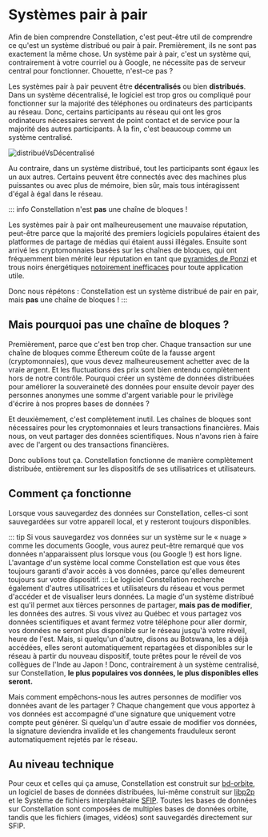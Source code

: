 # Systèmes pair à pair
Afin de bien comprendre Constellation, c'est peut-être util de comprendre ce qu'est un système distribué ou pair à pair. Premièrement, ils ne sont pas exactement la même chose. Un système pair à pair, c'est un système qui, contrairement à votre courriel ou à Google, ne nécessite pas de serveur central pour fonctionner. Chouette, n'est-ce pas ?

Les systèmes pair à pair peuvent être **décentralisés** ou bien **distribués**. Dans un système décentralisé, le logiciel est trop gros ou compliqué pour fonctionner sur la majorité des téléphones ou ordinateurs des participants au réseau. Donc, certains participants au réseau qui ont les gros ordinateurs nécessaires servent de point contact et de service pour la majorité des autres participants. À la fin, c'est beaucoup comme un système centralisé.

![distribuéVsDécentralisé](/images/distribu%C3%A9D%C3%A9centralis%C3%A9.svg)

Au contraire, dans un système distribué, tout les participants sont égaux les un aux autres. Certains peuvent être connectés avec des machines plus puissantes ou avec plus de mémoire, bien sûr, mais tous intéragissent d'égal à égal dans le réseau.

::: info
Constellation n'est **pas** une chaîne de bloques !

Les systèmes pair à pair ont malheureusement une mauvaise réputation, peut-être parce que la majorité des premiers logiciels populaires étaient des platformes de partage de médias qui étaient aussi illégales. Ensuite sont arrivé les cryptomonnaies basées sur les chaînes de bloques, qui ont fréquemment bien mérité leur réputation en tant que [pyramides de Ponzi](https://web3isgoinggreat.com/) et trous noirs énergétiques [notoirement inefficaces](https://www.usenix.org/publications/loginonline/web3-fraud) pour toute application utile.

Donc nous répétons : Constellation est un système distribué de pair 
 en pair, mais **pas** une chaîne de bloques !
:::

## Mais pourquoi pas une chaîne de bloques ?
Premièrement, parce que c'est ben trop cher. Chaque transaction sur une chaîne de bloques comme Éthereum coûte de la fausse argent (cryptomonnaies), que vous devez malheureusement achetter avec de la vraie argent. Et les fluctuations des prix sont bien entendu complètement hors de notre contrôle. Pourquoi créer un système de données distribuées pour améliorer la souveraineté des données pour ensuite devoir payer des personnes anonymes une somme d'argent variable pour le privilège d'écrire à nos propres bases de données ?

Et deuxièmement, c'est complètement inutil. Les chaînes de bloques sont nécessaires pour les cryptomonnaies et leurs transactions financières. Mais nous, on veut partager des données scientifiques. Nous n'avons rien à faire avec de l'argent ou des transactions financières.

Donc oublions tout ça. Constellation fonctionne de manière complètement distribuée, entièrement sur les dispositifs de ses utilisatrices et utilisateurs.

## Comment ça fonctionne
Lorsque vous sauvegardez des données sur Constellation, celles-ci sont sauvegardées sur votre appareil local, et y resteront toujours disponibles.

::: tip
Si vous sauvegardez vos données sur un système sur le « nuage » comme les documents Google, vous aurez peut-être remarqué que vos données n'apparaissent plus lorsque vous (ou Google !) est hors ligne. L'avantage d'un système local comme Constellation est que vous êtes toujours garanti d'avoir accès à vos données, parce qu'elles demeurent toujours sur votre dispositif.
:::
Le logiciel Constellation recherche également d'autres utilisatrices et utilisateurs du réseau et vous permet d'accéder et de visualiser leurs données. La magie d'un système distribué est qu'il permet aux tièrces personnes de partager, **mais pas de modifier**, les données des autres. Si vous vivez au Québec et vous partagez vos données scientifiques et avant fermez votre téléphone pour aller dormir, vos données ne seront plus disponible sur le réseau jusqu'à votre réveil, heure de l'est. Mais, si quelqu'un d'autre, disons au Botswana, les a déjà accédées, elles seront automatiquement repartagées et disponibles sur le réseau à partir du nouveau dispositif, toute prêtes pour le réveil de vos collègues de l'Inde au Japon ! Donc, contrairement à un système centralisé, sur Constellation, **le plus populaires vos données, le plus disponibles elles seront.**

Mais comment empêchons-nous les autres personnes de modifier vos données avant de les partager ? Chaque changement que vous apportez à vos données est accompagné d'une signature que uniquement votre compte peut générer. Si quelqu'un d'autre essaie de modifier vos données, la signature deviendra invalide et les changements frauduleux seront automatiquement rejetés par le réseau.

## Au niveau technique
Pour ceux et celles qui ça amuse, Constellation est construit sur [bd-orbite](https://orbitdb.org), un logiciel de bases de données distribuées, lui-même construit sur [libp2p](https://libp2p.io) et le Système de fichiers interplanétaire [SFIP](https://ipfs.io/). Toutes les bases de données sur Constellation sont composées de multiples bases de données orbite, tandis que les fichiers (images, vidéos) sont sauvegardés directement sur SFIP.

